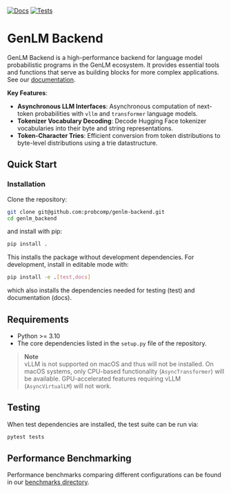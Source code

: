 [![Docs](https://github.com/probcomp/genlm-backend/actions/workflows/docs.yml/badge.svg)](https://probcomp.github.io/genlm-backend/)
[![Tests](https://github.com/probcomp/genlm-backend/actions/workflows/pytest.yml/badge.svg)](https://github.com/probcomp/genlm-backend/actions/workflows/pytest.yml)

# GenLM Backend

GenLM Backend is a high-performance backend for language model probabilistic programs in the GenLM ecosystem. It provides essential tools and functions that serve as building blocks for more complex applications. See our [documentation](https://probcomp.github.io/genlm-backend/).

**Key Features**:

* **Asynchronous LLM Interfaces**: Asynchronous computation of next-token probabilities with `vllm` and `transformer` language models.
* **Tokenizer Vocabulary Decoding**: Decode Hugging Face tokenizer vocabularies into their byte and string representations.
* **Token-Character Tries**: Efficient conversion from token distributions to byte-level distributions using a trie datastructure.

## Quick Start

### Installation

Clone the repository:
```bash
git clone git@github.com:probcomp/genlm-backend.git
cd genlm_backend
```
and install with pip:
```bash
pip install .
```
This installs the package without development dependencies. For development, install in editable mode with:
```bash
pip install -e .[test,docs]
```
which also installs the dependencies needed for testing (test) and documentation (docs).

## Requirements

- Python >= 3.10
- The core dependencies listed in the `setup.py` file of the repository.

> **Note**  
> vLLM is not supported on macOS and thus will not be installed. On macOS systems, only CPU-based functionality (`AsyncTransformer`) will be available. GPU-accelerated features requiring vLLM (`AsyncVirtualLM`) will not work.

## Testing

When test dependencies are installed, the test suite can be run via:
```bash
pytest tests
```

## Performance Benchmarking

Performance benchmarks comparing different configurations can be found in our [benchmarks directory](https://github.com/probcomp/genlm-backend/tree/main/benchmark).
